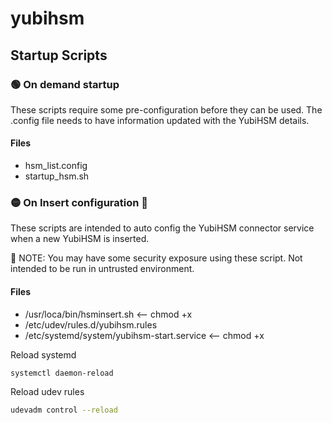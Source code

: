 # yubihsm

## Startup Scripts

### :green_circle: On demand startup
These scripts require some pre-configuration before they can be used. The .config file needs to have
information updated with the YubiHSM details.

#### Files

- hsm_list.config
- startup_hsm.sh


### :yellow_circle: On Insert configuration :construction: 

These scripts are intended to auto config the YubiHSM connector service when a new YubiHSM is inserted.

:rotating_light: NOTE: You may have some security exposure using these script. Not intended to be run in untrusted environment.

#### Files

- /usr/loca/bin/hsminsert.sh  <-- chmod +x
- /etc/udev/rules.d/yubihsm.rules
- /etc/systemd/system/yubihsm-start.service   <-- chmod +x

Reload systemd
```bash
systemctl daemon-reload
```

Reload udev rules
```bash
udevadm control --reload
```